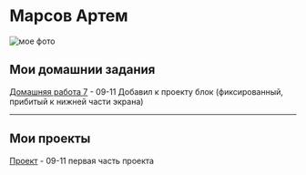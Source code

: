 # Марсов Артем  
![мое фото](fobos78.github.io/my_foto.jpg/ " ")  
## Мои домашнии задания  
[Домашняя работа 7](fobos78.github.io/homework/ "Моя домашка") - 09-11 Добавил к проекту блок (фиксированный, прибитый к нижней части экрана)  

-------------------------------------------------------------------------------------------------------------------------------------
## Мои проекты  
[Проект](fobos78.github.io/project1/ "проект") - 09-11 первая часть проекта
